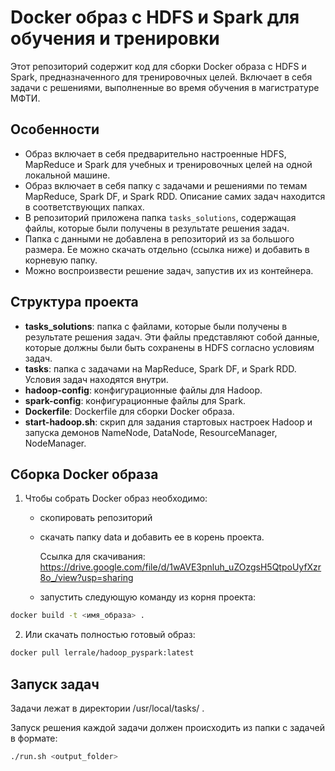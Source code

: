 # Docker образ с HDFS и Spark для обучения и тренировки

Этот репозиторий содержит код для сборки Docker образа с HDFS и Spark, предназначенного для тренировочных целей. Включает в себя задачи с решениями, выполненные во время обучения в магистратуре МФТИ.


## Особенности
- Образ включает в себя предварительно настроенные HDFS, MapReduce и Spark для учебных и тренировочных целей на одной локальной машине.
- Образ включает в себя папку с задачами и решениями по темам MapReduce, Spark DF, и Spark RDD. Описание самих задач находится в соответствующих папках.
- В репозиторий приложена папка `tasks_solutions`, содержащая файлы, которые были получены в результате решения задач.
- Папка с данными не добавлена в репозиторий из за большого размера. Ее можно скачать отдельно (ссылка ниже) и добавить в корневую папку.
- Можно воспроизвести решение задач, запустив их из контейнера.
  
## Структура проекта

- **tasks_solutions**: папка с файлами, которые были получены в результате решения задач. Эти файлы представляют собой данные, которые должны были быть сохранены в HDFS согласно условиям задач.
- **tasks**: папка с задачами на MapReduce, Spark DF, и Spark RDD. Условия задач находятся внутри.
- **hadoop-config**: конфигурационные файлы для Hadoop.
- **spark-config**: конфигурационные файлы для Spark.
- **Dockerfile**: Dockerfile для сборки Docker образа.
- **start-hadoop.sh**: скрип для задания стартовых настроек Hadoop и запуска демонов NameNode, DataNode, ResourceManager, NodeManager. 

## Сборка Docker образа

1) Чтобы собрать Docker образ необходимо:
   - скопировать репозиторий
   - скачать папку data и добавить ее в корень проекта.
     
     Ссылка для скачивания:
     https://drive.google.com/file/d/1wAVE3pnluh_uZOzgsH5QtpoUyfXzr8o_/view?usp=sharing 
   - запустить следующую команду из корня проекта:
```bash
docker build -t <имя_образа> .
```
2) Или скачать полностью готовый образ:
```bash
docker pull lerrale/hadoop_pyspark:latest
```
## Запуск задач
Задачи лежат в директории /usr/local/tasks/ .

Запуск решения каждой задачи должен происходить из папки с задачей в формате:
```bash
./run.sh <output_folder>
```







